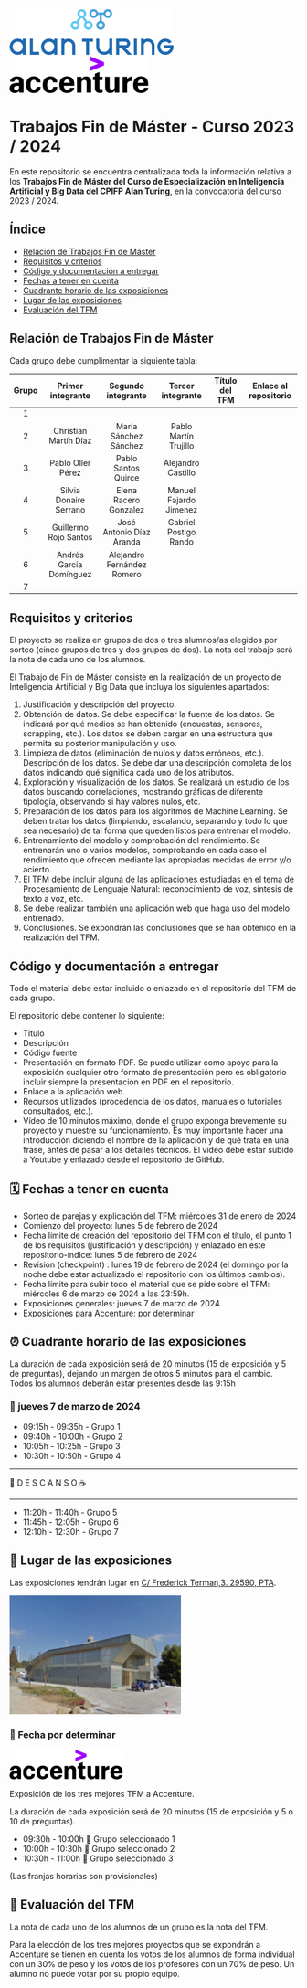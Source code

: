 <img height="80px" src="alan_turing_recortado.png">&nbsp;&nbsp;&nbsp;&nbsp;&nbsp;&nbsp;<img height="64px" src="accenture.svg">

# Trabajos Fin de Máster - Curso 2023 / 2024

En este repositorio se encuentra centralizada toda la información relativa a los **Trabajos Fin de Máster del Curso de Especialización en Inteligencia Artificial y Big Data del CPIFP Alan Turing**, en la convocatoria del curso 2023 / 2024.

## Índice

* [Relación de Trabajos Fin de Máster](#id1)
* [Requisitos y criterios](#id2)
* [Código y documentación a entregar](#id3)
* [Fechas a tener en cuenta](#id4)
* [Cuadrante horario de las exposiciones](#id5)
* [Lugar de las exposiciones](#id6)
* [Evaluación del TFM](#id7)

## Relación de Trabajos Fin de Máster<a name="id1"></a>

Cada grupo debe cumplimentar la siguiente tabla:

| Grupo | Primer integrante       | Segundo integrante         | Tercer integrante  | Título del TFM | Enlace al repositorio |
|:-----:|:-----------------------:|:-------------------:|:------------------:|:--------------:|:---------------------:|
|   1   |                     |                     |                    |                    |
|   2   |   Christian Martín Díaz                  |   María Sánchez Sánchez                  |   Pablo Martín Trujillo                  |                |                       |
|   3   |   Pablo Oller Pérez | Pablo Santos Quirce | Alejandro Castillo |                |                       |
|   4   | Silvia Donaire Serrano | Elena Racero Gonzalez | Manuel Fajardo Jimenez |                |                       |
|   5   | Guillermo Rojo Santos | José Antonio Díaz Aranda | Gabriel Postigo Rando |                |                       |
|   6   | Andrés García Domínguez | Alejandro Fernández Romero |                    |                |                       |
|   7   |                     |                     |                    |                |                       |

## Requisitos y criterios<a name="id2"></a>

El proyecto se realiza en grupos de dos o tres alumnos/as elegidos por sorteo (cinco grupos de tres y dos grupos de dos). La nota del trabajo será la nota de cada uno de los alumnos.

El Trabajo de Fin de Máster consiste en la realización de un proyecto de Inteligencia Artificial y Big Data que incluya los siguientes apartados:

1. Justificación y descripción del proyecto.
2. Obtención de datos. Se debe especificar la fuente de los datos. Se indicará por qué medios se han obtenido (encuestas, sensores, scrapping, etc.). Los datos se deben cargar en una estructura que permita su posterior manipulación y uso.
3. Limpieza de datos (eliminación de nulos y datos erróneos, etc.). Descripción de los datos. Se debe dar una descripción completa de los datos indicando qué significa cada uno de los atributos.
4. Exploración y visualización de los datos. Se realizará un estudio de los datos buscando correlaciones, mostrando gráficas de diferente tipología, observando si hay valores nulos, etc.
5. Preparación de los datos para los algoritmos de Machine Learning. Se deben tratar los datos (limpiando, escalando, separando y todo lo que sea necesario) de tal forma que queden listos para entrenar el modelo.
6. Entrenamiento del modelo y comprobación del rendimiento.  Se entrenarán uno o varios modelos, comprobando en cada caso el rendimiento que ofrecen mediante las apropiadas medidas de error y/o acierto.
7. El TFM debe incluir alguna de las aplicaciones estudiadas en el tema de Procesamiento de Lenguaje Natural: reconocimiento de voz, síntesis de texto a voz, etc.
8. Se debe realizar también una aplicación web que haga uso del modelo entrenado.
9. Conclusiones. Se expondrán las conclusiones que se han obtenido en la realización del TFM.

## Código y documentación a entregar<a name="id3"></a>

Todo el material debe estar incluido o enlazado en el repositorio del TFM de cada grupo.

El repositorio debe contener lo siguiente:
  * Título
  * Descripción
  * Código fuente
  * Presentación en formato PDF. Se puede utilizar como apoyo para la exposición cualquier otro formato de presentación pero es obligatorio incluir siempre la presentación en PDF en el repositorio.
  * Enlace a la aplicación web.
  * Recursos utilizados (procedencia de los datos, manuales o tutoriales consultados, etc.).
  * Vídeo de 10 minutos máximo, donde el grupo exponga brevemente su proyecto y muestre su funcionamiento. Es muy importante hacer una introducción diciendo el nombre de la aplicación y de qué trata en una frase, antes de pasar a los detalles técnicos. El vídeo debe estar subido a Youtube y enlazado desde el repositorio de GitHub.

## 🗓️ Fechas a tener en cuenta<a name="id4"></a>

* Sorteo de parejas y explicación del TFM: miércoles 31 de enero de 2024
* Comienzo del proyecto: lunes 5 de febrero de 2024
* Fecha límite de creación del repositorio del TFM con el título, el punto 1 de los requisitos (justificación y descripción) y enlazado en este repositorio-índice: lunes 5 de febrero de 2024
* Revisión (checkpoint) : lunes 19 de febrero de 2024 (el domingo por la noche debe estar actualizado el repositorio con los últimos cambios).
* Fecha límite para subir todo el material que se pide sobre el TFM: miércoles 6 de marzo de 2024 a las 23:59h.
* Exposiciones generales: jueves 7 de marzo de 2024
* Exposiciones para Accenture: por determinar

## ⏰ Cuadrante horario de las exposiciones<a name="id5"></a>

La duración de cada exposición será de 20 minutos (15 de exposición y 5 de preguntas), dejando un margen de otros 5 minutos para el cambio. Todos los alumnos deberán estar presentes desde las 9:15h

### :calendar: jueves 7 de marzo de 2024

* 09:15h - 09:35h - Grupo 1
* 09:40h - 10:00h - Grupo 2
* 10:05h - 10:25h - Grupo 3
* 10:30h - 10:50h - Grupo 4

<hr>

 🥪 D E S C A N S O ☕

<hr>

* 11:20h - 11:40h - Grupo 5
* 11:45h - 12:05h - Grupo 6
* 12:10h - 12:30h - Grupo 7

## 📍 Lugar de las exposiciones<a name="id6"></a>

Las exposiciones tendrán lugar en [C/ Frederick Terman,3. 29590, PTA](https://goo.gl/maps/NUnpUFXAWocgUKxv9).

<img src="incubadora.png">

### :calendar: Fecha por determinar

<img height="52px" src="accenture.svg">

Exposición de los tres mejores TFM a Accenture.

La duración de cada exposición será de 20 minutos (15 de exposición y 5 o 10 de preguntas). 

* 09:30h - 10:00h 🏅 Grupo seleccionado 1
* 10:00h - 10:30h 🏅 Grupo seleccionado 2
* 10:30h - 11:00h 🏅 Grupo seleccionado 3

(Las franjas horarias son provisionales)

## 📝 Evaluación del TFM<a name="id7"></a>

La nota de cada uno de los alumnos de un grupo es la nota del TFM.

Para la elección de los tres mejores proyectos que se expondrán a Accenture se tienen en cuenta los votos de los alumnos de forma individual con un 30% de peso y los votos de los profesores con un 70% de peso. Un alumno no puede votar por su propio equipo.
